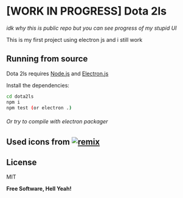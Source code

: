 # [WORK IN PROGRESS] Dota 2ls
*idk why this is public repo but you can see progress of my stupid UI*

This is my first project using electron js and i still work


## Running from source

Dota 2ls requires [Node.js](https://nodejs.org/) and [Electron.js](https://electronjs.org/)

Install the dependencies:

```sh
cd dota2ls
npm i
npm test (or electron .)
```

###### Or try to compile with electron packager

## Used icons from [![remix](https://remixicon.com/img/logo/dark/text.svg)][1]

## License

MIT

**Free Software, Hell Yeah!**

[1]: https://remixicon.com
